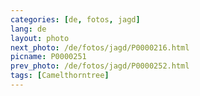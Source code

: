 ```yaml
---
categories: [de, fotos, jagd]
lang: de
layout: photo
next_photo: /de/fotos/jagd/P0000216.html
picname: P0000251
prev_photo: /de/fotos/jagd/P0000252.html
tags: [Camelthorntree]
---
```

